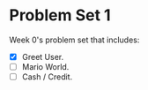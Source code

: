 # Problem Set 1

Week 0's problem set that includes:

-   [x] Greet User.
-   [ ] Mario World.
-   [ ] Cash / Credit.

